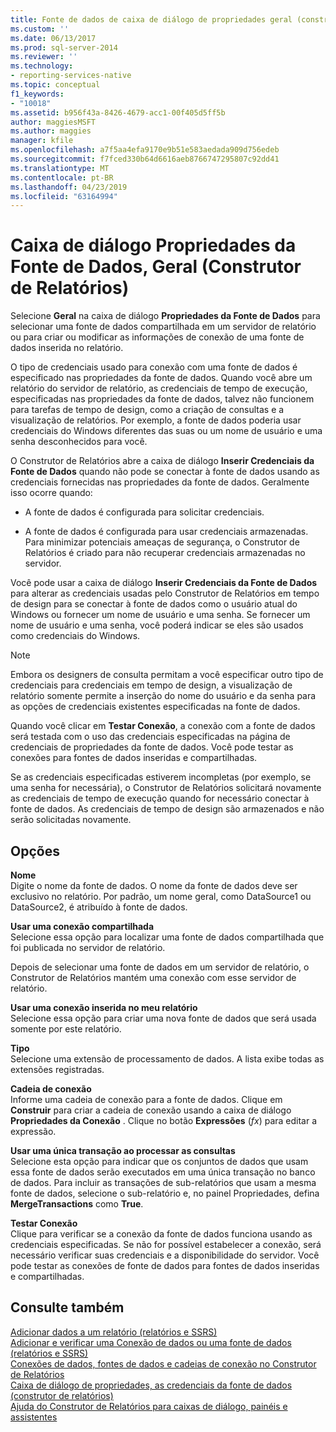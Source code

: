 ```yaml
---
title: Fonte de dados de caixa de diálogo de propriedades geral (construtor de relatórios) | Microsoft Docs
ms.custom: ''
ms.date: 06/13/2017
ms.prod: sql-server-2014
ms.reviewer: ''
ms.technology:
- reporting-services-native
ms.topic: conceptual
f1_keywords:
- "10018"
ms.assetid: b956f43a-8426-4679-acc1-00f405d5ff5b
author: maggiesMSFT
ms.author: maggies
manager: kfile
ms.openlocfilehash: a7f5aa4efa9170e9b51e583aedada909d756edeb
ms.sourcegitcommit: f7fced330b64d6616aeb8766747295807c92dd41
ms.translationtype: MT
ms.contentlocale: pt-BR
ms.lasthandoff: 04/23/2019
ms.locfileid: "63164994"
---
```

# <a name="data-source-properties-dialog-box-general-report-builder"></a>Caixa de diálogo Propriedades da Fonte de Dados, Geral (Construtor de Relatórios)
  Selecione **Geral** na caixa de diálogo **Propriedades da Fonte de Dados** para selecionar uma fonte de dados compartilhada em um servidor de relatório ou para criar ou modificar as informações de conexão de uma fonte de dados inserida no relatório.  
  
 O tipo de credenciais usado para conexão com uma fonte de dados é especificado nas propriedades da fonte de dados. Quando você abre um relatório do servidor de relatório, as credenciais de tempo de execução, especificadas nas propriedades da fonte de dados, talvez não funcionem para tarefas de tempo de design, como a criação de consultas e a visualização de relatórios. Por exemplo, a fonte de dados poderia usar credenciais do Windows diferentes das suas ou um nome de usuário e uma senha desconhecidos para você.  
  
 O Construtor de Relatórios abre a caixa de diálogo **Inserir Credenciais da Fonte de Dados** quando não pode se conectar à fonte de dados usando as credenciais fornecidas nas propriedades da fonte de dados. Geralmente isso ocorre quando:  
  
-   A fonte de dados é configurada para solicitar credenciais.  
  
-   A fonte de dados é configurada para usar credenciais armazenadas.  Para minimizar potenciais ameaças de segurança, o Construtor de Relatórios é criado para não recuperar credenciais armazenadas no servidor.  
  
 Você pode usar a caixa de diálogo **Inserir Credenciais da Fonte de Dados** para alterar as credenciais usadas pelo Construtor de Relatórios em tempo de design para se conectar à fonte de dados como o usuário atual do Windows ou fornecer um nome de usuário e uma senha. Se fornecer um nome de usuário e uma senha, você poderá indicar se eles são usados como credenciais do Windows.  
  
> [!NOTE]  
>  Embora os designers de consulta permitam a você especificar outro tipo de credenciais para credenciais em tempo de design, a visualização de relatório somente permite a inserção do nome do usuário e da senha para as opções de credenciais existentes especificadas na fonte de dados.  
  
 Quando você clicar em **Testar Conexão**, a conexão com a fonte de dados será testada com o uso das credenciais especificadas na página de credenciais de propriedades da fonte de dados. Você pode testar as conexões para fontes de dados inseridas e compartilhadas.  
  
 Se as credenciais especificadas estiverem incompletas (por exemplo, se uma senha for necessária), o Construtor de Relatórios solicitará novamente as credenciais de tempo de execução quando for necessário conectar à fonte de dados. As credenciais de tempo de design são armazenados e não serão solicitadas novamente.  
  
## <a name="options"></a>Opções  
 **Nome**  
 Digite o nome da fonte de dados. O nome da fonte de dados deve ser exclusivo no relatório. Por padrão, um nome geral, como DataSource1 ou DataSource2, é atribuído à fonte de dados.  
  
 **Usar uma conexão compartilhada**  
 Selecione essa opção para localizar uma fonte de dados compartilhada que foi publicada no servidor de relatório.  
  
 Depois de selecionar uma fonte de dados em um servidor de relatório, o Construtor de Relatórios mantém uma conexão com esse servidor de relatório.  
  
 **Usar uma conexão inserida no meu relatório**  
 Selecione essa opção para criar uma nova fonte de dados que será usada somente por este relatório.  
  
 **Tipo**  
 Selecione uma extensão de processamento de dados. A lista exibe todas as extensões registradas.  
  
 **Cadeia de conexão**  
 Informe uma cadeia de conexão para a fonte de dados. Clique em **Construir** para criar a cadeia de conexão usando a caixa de diálogo **Propriedades da Conexão** . Clique no botão **Expressões** (*fx*) para editar a expressão.  
  
 **Usar uma única transação ao processar as consultas**  
 Selecione esta opção para indicar que os conjuntos de dados que usam essa fonte de dados serão executados em uma única transação no banco de dados. Para incluir as transações de sub-relatórios que usam a mesma fonte de dados, selecione o sub-relatório e, no painel Propriedades, defina **MergeTransactions** como **True**.  
  
 **Testar Conexão**  
 Clique para verificar se a conexão da fonte de dados funciona usando as credenciais especificadas. Se não for possível estabelecer a conexão, será necessário verificar suas credenciais e a disponibilidade do servidor. Você pode testar as conexões de fonte de dados para fontes de dados inseridas e compartilhadas.  
  
## <a name="see-also"></a>Consulte também  
 [Adicionar dados a um relatório &#40;relatórios e SSRS&#41;](report-data/report-datasets-ssrs.md)   
 [Adicionar e verificar uma Conexão de dados ou uma fonte de dados &#40;relatórios e SSRS&#41;](report-data/add-and-verify-a-data-connection-report-builder-and-ssrs.md)   
 [Conexões de dados, fontes de dados e cadeias de conexão no Construtor de Relatórios](../../2014/reporting-services/data-connections-data-sources-and-connection-strings-in-report-builder.md)   
 [Caixa de diálogo de propriedades, as credenciais da fonte de dados &#40;construtor de relatórios&#41;](../../2014/reporting-services/data-source-properties-dialog-box-credentials-report-builder.md)   
 [Ajuda do Construtor de Relatórios para caixas de diálogo, painéis e assistentes](../../2014/reporting-services/report-builder-help-for-dialog-boxes-panes-and-wizards.md)  
  
  
